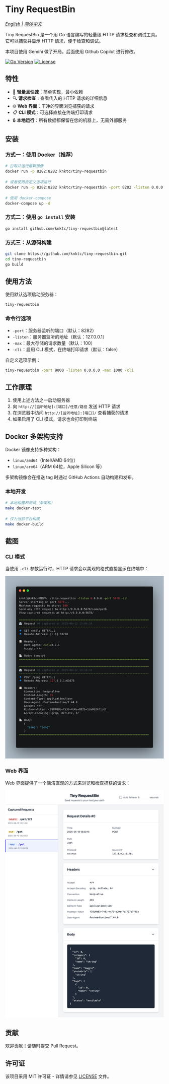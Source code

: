 # Tiny RequestBin

*[English](README.md) | [简体中文](README_ZH_CN.md)*

Tiny RequestBin 是一个用 Go 语言编写的轻量级 HTTP 请求检查和调试工具。它可以捕获并显示 HTTP 请求，便于检查和调试。

本项目使用 Gemini 做了开局，后面使用 Github Copilot 进行修改。

[![Go Version](https://img.shields.io/github/go-mod/go-version/knktc/tiny-requestbin)](https://golang.org/)
[![License](https://img.shields.io/github/license/knktc/tiny-requestbin)](LICENSE)

## 特性

- 🚀 **轻量且快速**：简单实现，最小依赖
- 🔍 **请求检查**：查看传入的 HTTP 请求的详细信息
- 🌐 **Web 界面**：干净的界面浏览捕获的请求
- 📋 **CLI 模式**：可选择直接在终端打印请求
- 🔒 **本地运行**：所有数据都保留在您的机器上，无需外部服务

## 安装

### 方式一：使用 Docker（推荐）

```bash
# 拉取并运行最新镜像
docker run -p 8282:8282 knktc/tiny-requestbin

# 或者使用自定义选项运行
docker run -p 8282:8282 knktc/tiny-requestbin -port 8282 -listen 0.0.0.0

# 使用 docker-compose
docker-compose up -d
```

### 方式二：使用 `go install` 安装

```bash
go install github.com/knktc/tiny-requestbin@latest
```

### 方式三：从源码构建

```bash
git clone https://github.com/knktc/tiny-requestbin.git
cd tiny-requestbin
go build
```

## 使用方法

使用默认选项启动服务器：

```bash
tiny-requestbin
```

### 命令行选项

- `-port`：服务器监听的端口（默认：8282）
- `-listen`：服务器监听的地址（默认：127.0.0.1）
- `-max`：最大存储的请求数量（默认：100）
- `-cli`：启用 CLI 模式，在终端打印请求（默认：false）

自定义选项示例：

```bash
tiny-requestbin -port 9000 -listen 0.0.0.0 -max 1000 -cli
```

## 工作原理

1. 使用上述方法之一启动服务器
2. 向 `http://[监听地址]:[端口]/任意/路径` 发送 HTTP 请求
3. 在浏览器中访问 `http://[监听地址]:[端口]/` 查看捕获的请求
4. 如果启用了 CLI 模式，请求也会打印到终端

## Docker 多架构支持

Docker 镜像支持多种架构：
- `linux/amd64`（Intel/AMD 64位）
- `linux/arm64`（ARM 64位，Apple Silicon 等）

多架构镜像会在推送 tag 时通过 GitHub Actions 自动构建和发布。

### 本地开发

```bash
# 本地构建和测试（单架构）
make docker-test

# 仅为当前平台构建
make docker-build
```

## 截图

### CLI 模式

当使用 `-cli` 参数运行时，HTTP 请求会以美观的格式直接显示在终端中：

![CLI 模式截图](screenshots/run_in_cmd.png)

### Web 界面

Web 界面提供了一个简洁直观的方式来浏览和检查捕获的请求：

![Web 界面截图](screenshots/webpage.png)

## 贡献

欢迎贡献！请随时提交 Pull Request。

## 许可证

该项目采用 MIT 许可证 - 详情请参见 [LICENSE](LICENSE) 文件。
